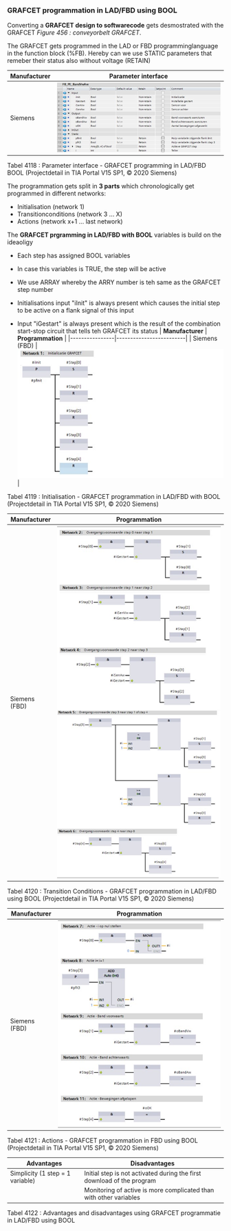 
### GRAFCET programmation in LAD/FBD using BOOL

Converting a **GRAFCET design to softwarecode** gets desmostrated with the GRAFCET *Figure 456 : conveyorbelt GRAFCET*.

The GRAFCET gets programmed in the LAD or FBD programminglanguage in the function block (%FB). Hereby can we use STATIC parameters that remeber their status also without voltage (RETAIN)


| **Manufacturer** | **Parameter interface** |
|---------------|-------------------------|
| Siemens       |     ![Siemens LAD variables ](../Ad04/Images/SiemensVarLAd.jpg)                    |

Tabel 4118 : Parameter interface - GRAFCET programming in LAD/FBD  BOOL
(Projectdetail in TIA Portal V15 SP1, © 2020
Siemens)

The programmation gets split in **3 parts** which chronologically get programmed in different networks:
-   Initialisation (network 1)
-   Transitionconditions (network 3 ... X)
-   Actions (network x+1 ... last network)

The **GRAFCET prgramming in LAD/FBD with BOOL** variables is build on the ideaoligy

-   Each step has assigned BOOL variables

-   In case this variables is TRUE, the step will be active

-   We use ARRAY whereby the ARRY number is teh same as the GRAFCET step number

-   Initialisations input "iInit" is always present which causes the initial step to be active on a flank signal of this input

-   Input "iGestart" is always present which is the result of the combination start-stop circuit that tells teh GRAFCET its status
| **Manufacturer**  | **Programmation** |
|----------------|-------------------------|
| Siemens (FBD)  |   ![Siemens LAD variables ](../Ad04/Images/SiemensiInitLAD.jpg)                      |

Tabel 4119 : Initialisation - GRAFCET programmation in LAD/FBD with BOOL
(Projectdetail in TIA Portal V15 SP1, © 2020
Siemens)

| **Manufacturer**  | **Programmation** |
|----------------|-------------------------|
| Siemens (FBD)  |    ![Siemens FBD  ](../Ad04/Images/SiemensFBD.jpg) ![Siemens LAD  ](../Ad04/Images/SiemensFBD2.jpg)                     |

Tabel 4120 : Transition Conditions - GRAFCET programmation in LAD/FBD using BOOL
(Projectdetail in TIA Portal V15 SP1, © 2020
Siemens)

| **Manufacturer**  | **Programmation** |
|----------------|-------------------------|
| Siemens (FBD)  |        ![Siemens FBD  ](../Ad04/Images/SiemensFBD3.jpg)                 |

Tabel 4121 : Actions - GRAFCET programmation in FBD using BOOL (Projectdetail in
TIA Portal V15 SP1, © 2020 Siemens)

| **Advantages**                  | **Disadvantages**                                                                         |
|--------------------------------|-------------------------------------------------------------------------------------|
| Simplicity (1 step = 1 variable) | Initial step is not activated during the first download of the program |
|                                | Monitoring of active is more complicated than with other variables        |

Tabel 4122 : Advantages and disadvantages  using GRAFCET programmatie in LAD/FBD using BOOL
